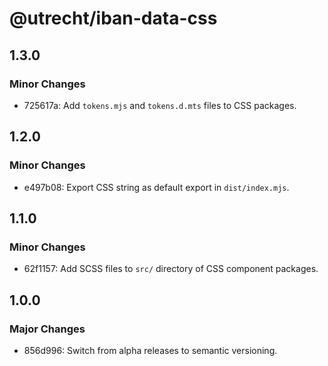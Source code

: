 # @utrecht/iban-data-css

## 1.3.0

### Minor Changes

- 725617a: Add `tokens.mjs` and `tokens.d.mts` files to CSS packages.

## 1.2.0

### Minor Changes

- e497b08: Export CSS string as default export in `dist/index.mjs`.

## 1.1.0

### Minor Changes

- 62f1157: Add SCSS files to `src/` directory of CSS component packages.

## 1.0.0

### Major Changes

- 856d996: Switch from alpha releases to semantic versioning.
